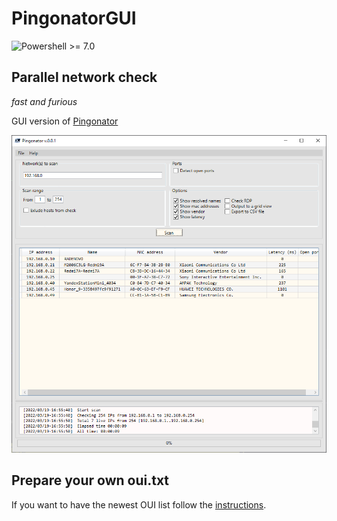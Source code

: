 # PingonatorGUI

![Powershell >= 7.0](https://img.shields.io/badge/Powershell-%3E=7.0-blue.svg)

## Parallel network check

*fast and furious*

GUI version of [Pingonator](https://github.com/killadog/Pingonator)

<p align="center">
<img src="img/pingonatorgui.png" alt="PingonatorGUI" width="650" />
</p>

## Prepare your own oui.txt
If you want to have the newest OUI list follow the [instructions](https://github.com/killadog/hatools#oui-macro-for-notepad).
